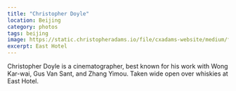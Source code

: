 ```yaml
---
title: "Christopher Doyle"
location: Beijing
category: photos
tags: beijing
image: https://static.christopheradams.io/file/cxadams-website/medium/flickr/8400/8699512236_ae449847b2_k_d.jpg
excerpt: East Hotel
---
```


Christopher Doyle is a cinematographer, best known for his work with Wong
Kar-wai, Gus Van Sant, and Zhang Yimou. Taken wide open over whiskies at East
Hotel.
